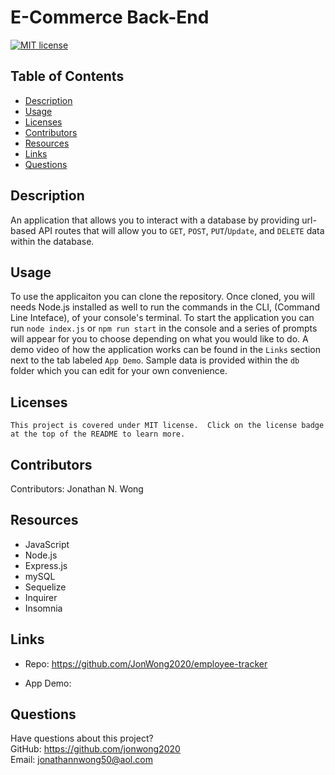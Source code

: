 # E-Commerce Back-End

  [![MIT license](https://img.shields.io/badge/License-MIT-green.svg)](https://lbesson.mit-license.org/)
  
  ## Table of Contents
  * [Description](#description)
  * [Usage](#usage)
  * [Licenses](#licenses)
  * [Contributors](#contributors)
  * [Resources](#resources)
  * [Links](#links)
  * [Questions](#questions)
  
  ## Description
  An application that allows you to interact with a database by providing url-based API routes that will allow you to `GET`, `POST`, `PUT`/`Update`, and `DELETE` data within the database.
  
  ## Usage
  To use the applicaiton you can clone the repository.  Once cloned, you will needs Node.js installed as well to run the commands in the CLI, (Command Line Inteface), of your console's terminal.  To start the application you can run `node index.js` or `npm run start` in the console and a series of prompts will appear for you to choose depending on what you would like to do.  A demo video of how the application works can be found in the `Links` section next to the tab labeled `App Demo`.  Sample data is provided within the `db` folder which you can edit for your own convenience.
  
  ## Licenses
    This project is covered under MIT license.  Click on the license badge at the top of the README to learn more.
  
  ## Contributors
  Contributors:  Jonathan N. Wong
  
  ## Resources

  * JavaScript
  * Node.js
  * Express.js
  * mySQL
  * Sequelize
  * Inquirer
  * Insomnia
  
  ## Links 
  
  * Repo:  https://github.com/JonWong2020/employee-tracker

  * App Demo: 

  ## Questions
  Have questions about this project?  
  GitHub: https://github.com/jonwong2020  
  Email: jonathannwong50@aol.com
  
  
